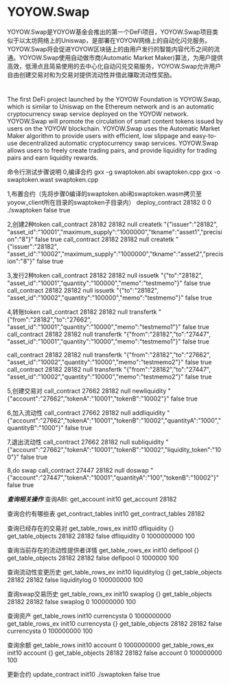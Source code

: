 # YOYOW.Swap
YOYOW.Swap是YOYOW基金会推出的第一个DeFi项目，YOYOW.Swap项目类似于以太坊网络上的Uniswap，是部署在YOYOW网络上的自动化闪兑服务。YOYOW.Swap将会促进YOYOW区块链上的由用户发行的智能内容代币之间的流通。YOYOW.Swap使用自动做市商(Automatic Market Maker)算法，为用户提供高效，低滑点且简易使用的去中心化自动闪兑交易服务，YOYOW.Swap允许用户自由创建交易对和为交易对提供流动性并借此赚取流动性奖励。
# 
The first DeFi project launched by the YOYOW Foundation is YOYOW.Swap, which is similar to Uniswap on the Ethereum network and is an automatic cryptocurrency swap service deployed on the YOYOW network. YOYOW.Swap will promote the circulation of smart content tokens issued by users on the YOYOW blockchain. YOYOW.Swap uses the Automatic Market Maker algorithm to provide users with efficient, low slippage and easy-to-use decentralized automatic cryptocurrency swap services. YOYOW.Swap allows users to freely create trading pairs, and provide liquidity for trading pairs and earn liquidity rewards.


命令行测试步骤说明
0,编译合约
gxx -g swaptoken.abi swaptoken.cpp
gxx -o swaptoken.wast swaptoken.cpp

1,布置合约（先将步骤0编译的swaptoken.abi和swaptoken.wasm拷贝至yoyow_client所在目录的swaptoken子目录内）
deploy_contract 28182  0 0 ./swaptoken false true

2,创建2种token
call_contract  28182  28182  null createtk  "{\"issuer\":\"28182\", \"asset_id\":\"10001\",\"maximum_supply\":\"1000000\",\"tkname\":\"asset1\",\"precision\":\"8\"}" false true
call_contract  28182  28182  null createtk  "{\"issuer\":\"28182\", \"asset_id\":\"10002\",\"maximum_supply\":\"1000000\",\"tkname\":\"asset2\",\"precision\":\"8\"}" false true

3,发行2种token
call_contract  28182  28182  null issuetk  "{\"to\":\"28182\", \"asset_id\":\"10001\",\"quantity\":\"100000\",\"memo\":\"testmemo\"}" false true
call_contract  28182  28182  null issuetk  "{\"to\":\"28182\", \"asset_id\":\"10002\",\"quantity\":\"100000\",\"memo\":\"testmemo\"}" false true

4,转账token
call_contract  28182  28182  null transfertk  "{\"from\":\"28182\",\"to\":\"27662\", \"asset_id\":\"10001\",\"quantity\":\"10000\",\"memo\":\"testmemo1\"}" false true
call_contract  28182  28182  null transfertk  "{\"from\":\"28182\",\"to\":\"27447\", \"asset_id\":\"10001\",\"quantity\":\"10000\",\"memo\":\"testmemo1\"}" false true

call_contract  28182  28182  null transfertk  "{\"from\":\"28182\",\"to\":\"27662\", \"asset_id\":\"10002\",\"quantity\":\"10000\",\"memo\":\"testmemo2\"}" false true
call_contract  28182  28182  null transfertk  "{\"from\":\"28182\",\"to\":\"27447\", \"asset_id\":\"10002\",\"quantity\":\"10000\",\"memo\":\"testmemo2\"}" false true


5,创建交易对
call_contract  27662  28182  null newliquidity  "{\"account\":\"27662\",\"tokenA\":\"10001\",\"tokenB\":\"10002\"}" false true


6,加入流动性
call_contract  27662  28182  null addliquidity  "{\"account\":\"27662\",\"tokenA\":\"10001\",\"tokenB\":\"10002\",\"quantityA\":\"1000\",\"quantityB\":\"1000\"}" false true


7,退出流动性
call_contract  27662  28182  null subliquidity  "{\"account\":\"27662\",\"tokenA\":\"10001\",\"tokenB\":\"10002\",\"liquidity_token\":\"100\"}" false true

8,do swap
call_contract  27447  28182  null doswap  "{\"account\":\"27447\",\"tokenA\":\"10001\",\"quantityA\":\"100\",\"tokenB\":\"10002\"}" false true


*****查询相关操作*****
查询ABI:
get_account init10
get_account 28182

查询合约有哪些表
get_contract_tables init10
get_contract_tables 28182

查询已经存在的交易对
get_table_rows_ex init10 dfliquidity {}
get_table_objects  28182  28182 false dfliquidity 0 1000000000 100

查询当前存在的流动性提供者详情
get_table_rows_ex init10 defipool {}
get_table_objects  28182  28182 false defipool 0 1000000 100


查询流动性变更历史
get_table_rows_ex init10 liquiditylog {}
get_table_objects  28182  28182 false liquiditylog 0 100000000 100

查询swap交易历史
get_table_rows_ex init10 swaplog {}
get_table_objects  28182  28182 false swaplog 0 100000000 100


查询资产
get_table_rows init10 currencysta 0 1000000000 
get_table_rows_ex init10 currencysta {}
get_table_objects  28182  28182 false currencysta 0 100000000 100


查询余额
get_table_rows init10 account 0 1000000000 
get_table_rows_ex init10 account {}
get_table_objects  28182  28182 false account 0 100000000 100

更新合约
update_contract  init10 ./swaptoken false true
